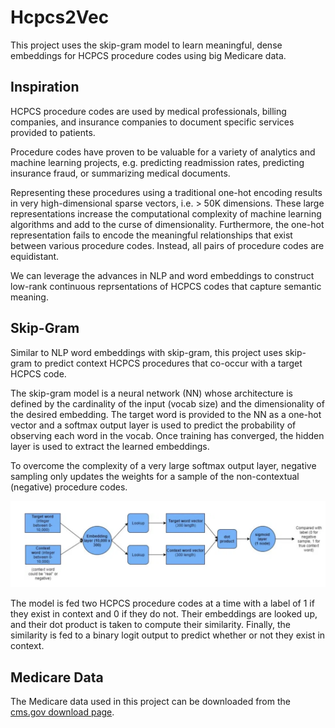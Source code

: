 # Hcpcs2Vec

This project uses the skip-gram model to learn meaningful, dense embeddings for HCPCS procedure codes using big Medicare data.

## Inspiration

HCPCS procedure codes are used by medical professionals, billing companies, and insurance companies to document specific services provided to patients.

Procedure codes have proven to be valuable for a variety of analytics and machine learning projects, e.g. predicting readmission rates, predicting insurance fraud, or summarizing medical documents.

Representing these procedures using a traditional one-hot encoding results in very high-dimensional sparse vectors, i.e. > 50K dimensions. These large representations increase the computational complexity of machine learning algorithms and add to the curse of dimensionality. Furthermore, the one-hot representation fails to encode the meaningful relationships that exist between various procedure codes. Instead, all pairs of procedure codes are equidistant.

We can leverage the advances in NLP and word embeddings to construct low-rank continuous reprsentations of HCPCS codes that capture semantic meaning.

## Skip-Gram

Similar to NLP word embeddings with skip-gram, this project uses skip-gram to predict context HCPCS procedures that co-occur with a target HCPCS code.

The skip-gram model is a neural network (NN) whose architecture is defined by the cardinality of the input (vocab size) and the dimensionality of the desired embedding. The target word is provided to the NN as a one-hot vector and a softmax output layer is used to predict the probability of observing each word in the vocab. Once training has converged, the hidden layer is used to extract the learned embeddings.

To overcome the complexity of a very large softmax output layer, negative sampling only updates the weights for a sample of the non-contextual (negative) procedure codes.

![Skip-Gram Model Outline](assets/model-outline.png)

The model is fed two HCPCS procedure codes at a time with a label of 1 if they exist in context and 0 if they do not. Their embeddings are looked up, and their dot product is taken to compute their similarity. Finally, the similarity is fed to a binary logit output to predict whether or not they exist in context.

## Medicare Data

The Medicare data used in this project can be downloaded from the [cms.gov download page](https://www.cms.gov/Research-Statistics-Data-and-Systems/Statistics-Trends-and-Reports/Medicare-Provider-Charge-Data/Physician-and-Other-Supplier).
